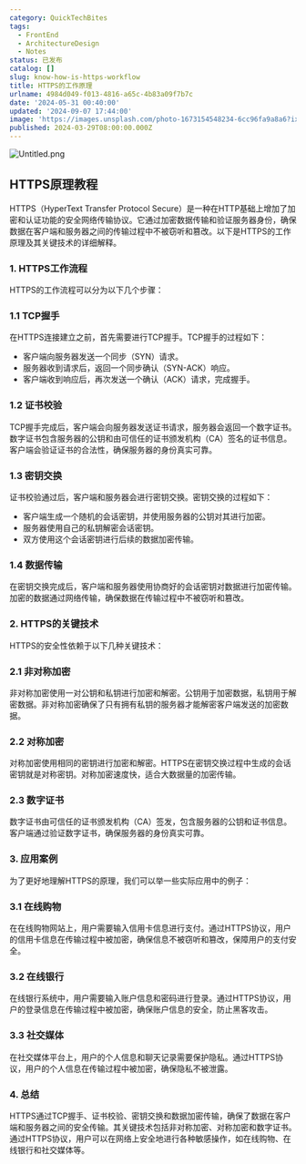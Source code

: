```yaml
---
category: QuickTechBites
tags:
  - FrontEnd
  - ArchitectureDesign
  - Notes
status: 已发布
catalog: []
slug: know-how-is-https-workflow
title: HTTPS的工作原理
urlname: 4984d049-f013-4816-a65c-4b83a09f7b7c
date: '2024-05-31 00:40:00'
updated: '2024-09-07 17:44:00'
image: 'https://images.unsplash.com/photo-1673154548234-6cc96fa9a8a6?ixlib=rb-4.0.3&q=85&fm=jpg&crop=entropy&cs=srgb'
published: 2024-03-29T08:00:00.000Z
---
```


![Untitled.png](https://prod-files-secure.s3.us-west-2.amazonaws.com/5d24fe63-e567-4804-86f9-9fdc62e13082/2950c759-0255-4c0a-becc-122aae8c82c0/Untitled.png?X-Amz-Algorithm=AWS4-HMAC-SHA256&X-Amz-Content-Sha256=UNSIGNED-PAYLOAD&X-Amz-Credential=ASIAZI2LB466Z2RYZ5JN%2F20250323%2Fus-west-2%2Fs3%2Faws4_request&X-Amz-Date=20250323T213226Z&X-Amz-Expires=3600&X-Amz-Security-Token=IQoJb3JpZ2luX2VjEIT%2F%2F%2F%2F%2F%2F%2F%2F%2F%2FwEaCXVzLXdlc3QtMiJHMEUCIQCsfmm7zfrKAUZx%2F97Jah5o9oSMP6WBq5%2FiIWnyjbncBAIgNDPd7KOD8QT%2F9TlvUbkPHcrbMcTHwRU6CwO14ASQnqEqiAQI3f%2F%2F%2F%2F%2F%2F%2F%2F%2F%2FARAAGgw2Mzc0MjMxODM4MDUiDLSVeT8k9OYzGFvJeyrcAw8F1Vma8%2B%2FnRnWbjVllQ4BA6SKRLwVk4AeOgpK%2F6K10fThzm%2BRw0tjKrnmWpqJNBsA%2FlJ10E%2FnZTrjEorjQJDUF6zx2QQFVTRwJsWtPvBITvHE800Y0iuTxjeFn9EE7%2FTb32JAXI9IHoHU%2BxUJlQKFOxirmGX3T8OVnvhfIVdVQtZiOOBzIdzPoXkmMh6%2BiD6nidtB%2FwE54ku8j5ueWleQXQ7qWxhymXpfK%2Fw23YqK%2F2k%2FVMVnwGoRgs2O7%2FOajyEk9CLsTA5jh3O%2BH8V9YgG4liMR0JOlMsIZV40OSoOWlhrnZlWHNne85QZ4AMrmkJI2ruDxNFt4kp2hG8vgJUOEHl61PxmNJrJj3x29xGRSwalFIRE5ZWO8LIE0fQxHoH4QckQMnSQG9WNfu%2Bk8rGskBh%2BiEQXwHHuL5xVNyVVqwYQPgOSR%2BY8SH%2B6giNJnzV7M1jvPzpeK1cnMfCcDNeQRED6EJ6W7%2B5jl%2FIiV9u7pCes4behparpnoJ5pEFEK%2BkMpxx19oefw%2B97dTwYXzZLY%2BPZxPJrsNuXhtxY%2FX1hLjfBR6Dr2emcRGJsuSegGoTEhVNubXc165ReTMn9kC%2Bu9KTGLQspZ0qy2umV%2FMrqAYzSHR%2FB%2Fe8FBGRFMeMLPJgb8GOqUBkV2XqezuipmqieG6RLoDQsxE9KqYbJsNptS063d8%2B0PGE9j8wYYar7UY0L0lSB6xpn7wm%2BVIRYMEUECBNpDfBDV7Vk9SoE5v%2FedDMMMQ%2B%2Fep3LCBEHtRLxRamwRkQd7lNNusHsUcWFcLCLx7ssYYQRaMBL3X1w8L3MwO23%2FUtk%2BmDdPbGVdyfClw7xLkZX6qYR3RP1qsgQJtGBSDTOujKdTqjFnM&X-Amz-Signature=4926450aeb72aca5ca8260c2629f4d806056535879e70366aeff3bc90ff4ff22&X-Amz-SignedHeaders=host&x-id=GetObject)


## HTTPS原理教程


HTTPS（HyperText Transfer Protocol Secure）是一种在HTTP基础上增加了加密和认证功能的安全网络传输协议。它通过加密数据传输和验证服务器身份，确保数据在客户端和服务器之间的传输过程中不被窃听和篡改。以下是HTTPS的工作原理及其关键技术的详细解释。


### 1. HTTPS工作流程


HTTPS的工作流程可以分为以下几个步骤：


### 1.1 TCP握手


在HTTPS连接建立之前，首先需要进行TCP握手。TCP握手的过程如下：

- 客户端向服务器发送一个同步（SYN）请求。
- 服务器收到请求后，返回一个同步确认（SYN-ACK）响应。
- 客户端收到响应后，再次发送一个确认（ACK）请求，完成握手。

### 1.2 证书校验


TCP握手完成后，客户端会向服务器发送证书请求，服务器会返回一个数字证书。数字证书包含服务器的公钥和由可信任的证书颁发机构（CA）签名的证书信息。客户端会验证证书的合法性，确保服务器的身份真实可靠。


### 1.3 密钥交换


证书校验通过后，客户端和服务器会进行密钥交换。密钥交换的过程如下：

- 客户端生成一个随机的会话密钥，并使用服务器的公钥对其进行加密。
- 服务器使用自己的私钥解密会话密钥。
- 双方使用这个会话密钥进行后续的数据加密传输。

### 1.4 数据传输


在密钥交换完成后，客户端和服务器使用协商好的会话密钥对数据进行加密传输。加密的数据通过网络传输，确保数据在传输过程中不被窃听和篡改。


### 2. HTTPS的关键技术


HTTPS的安全性依赖于以下几种关键技术：


### 2.1 非对称加密


非对称加密使用一对公钥和私钥进行加密和解密。公钥用于加密数据，私钥用于解密数据。非对称加密确保了只有拥有私钥的服务器才能解密客户端发送的加密数据。


### 2.2 对称加密


对称加密使用相同的密钥进行加密和解密。HTTPS在密钥交换过程中生成的会话密钥就是对称密钥。对称加密速度快，适合大数据量的加密传输。


### 2.3 数字证书


数字证书由可信任的证书颁发机构（CA）签发，包含服务器的公钥和证书信息。客户端通过验证数字证书，确保服务器的身份真实可靠。


### 3. 应用案例


为了更好地理解HTTPS的原理，我们可以举一些实际应用中的例子：


### 3.1 在线购物


在在线购物网站上，用户需要输入信用卡信息进行支付。通过HTTPS协议，用户的信用卡信息在传输过程中被加密，确保信息不被窃听和篡改，保障用户的支付安全。


### 3.2 在线银行


在线银行系统中，用户需要输入账户信息和密码进行登录。通过HTTPS协议，用户的登录信息在传输过程中被加密，确保账户信息的安全，防止黑客攻击。


### 3.3 社交媒体


在社交媒体平台上，用户的个人信息和聊天记录需要保护隐私。通过HTTPS协议，用户的个人信息在传输过程中被加密，确保隐私不被泄露。


### 4. 总结


HTTPS通过TCP握手、证书校验、密钥交换和数据加密传输，确保了数据在客户端和服务器之间的安全传输。其关键技术包括非对称加密、对称加密和数字证书。通过HTTPS协议，用户可以在网络上安全地进行各种敏感操作，如在线购物、在线银行和社交媒体等。

